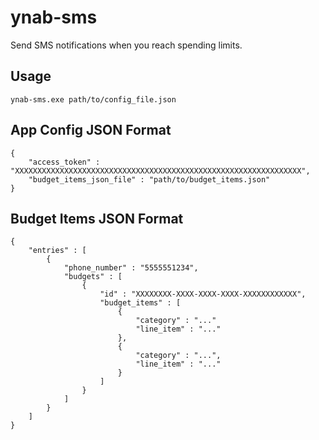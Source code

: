 # ynab-sms
Send SMS notifications when you reach spending limits.

## Usage
`ynab-sms.exe path/to/config_file.json`

## App Config JSON Format
    {
        "access_token" : "XXXXXXXXXXXXXXXXXXXXXXXXXXXXXXXXXXXXXXXXXXXXXXXXXXXXXXXXXXXXXXXX",
        "budget_items_json_file" : "path/to/budget_items.json"
    }

## Budget Items JSON Format
    {
        "entries" : [
            {
                "phone_number" : "5555551234",
                "budgets" : [
                    {
                        "id" : "XXXXXXXX-XXXX-XXXX-XXXX-XXXXXXXXXXXX",
                        "budget_items" : [
                            {
                                "category" : "..."
                                "line_item" : "..."
                            },
                            {
                                "category" : "...",
                                "line_item" : "..."
                            }
                        ]
                    }
                ]
            }
        ]
    }

